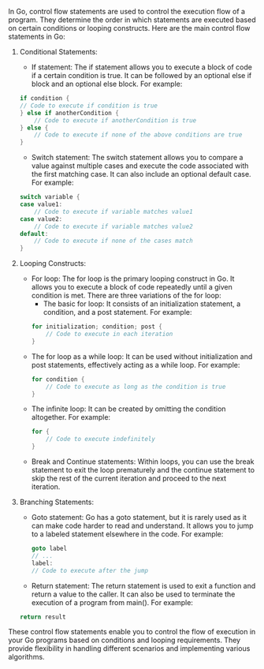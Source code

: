 In Go, control flow statements are used to control the execution flow of a program. They determine the order in which statements are executed based on certain conditions or looping constructs. Here are the main control flow statements in Go:

1. Conditional Statements:
    - If statement: The if statement allows you to execute a block of code if a certain condition is true. It can be followed by an optional else if block and an optional else block. For example:
    ```Go
    if condition {
    // Code to execute if condition is true
    } else if anotherCondition {
        // Code to execute if anotherCondition is true
    } else {
        // Code to execute if none of the above conditions are true
    }
    ```

    - Switch statement: The switch statement allows you to compare a value against multiple cases and execute the code associated with the first matching case. It can also include an optional default case. For example:
    ```Go
    switch variable {
    case value1:
        // Code to execute if variable matches value1
    case value2:
        // Code to execute if variable matches value2
    default:
        // Code to execute if none of the cases match
    }
    ```

2. Looping Constructs:
    - For loop: The for loop is the primary looping construct in Go. It allows you to execute a block of code repeatedly until a given condition is met. There are three variations of the for loop:
        - The basic for loop: It consists of an initialization statement, a condition, and a post statement. For example:
        ```Go
        for initialization; condition; post {
            // Code to execute in each iteration
        }
        ```
    - The for loop as a while loop: It can be used without initialization and post statements, effectively acting as a while loop. For example:
        ```Go
        for condition {
            // Code to execute as long as the condition is true
        }
        ```
    - The infinite loop: It can be created by omitting the condition altogether. For example:
        ```Go
        for {
            // Code to execute indefinitely
        } 
        ```
    - Break and Continue statements: Within loops, you can use the break statement to exit the loop prematurely and the continue statement to skip the rest of the current iteration and proceed to the next iteration.

3. Branching Statements:
    - Goto statement: Go has a goto statement, but it is rarely used as it can make code harder to read and understand. It allows you to jump to a labeled statement elsewhere in the code. For example:
        ```Go
        goto label
        // ...
        label:
        // Code to execute after the jump
        ```
    - Return statement: The return statement is used to exit a function and return a value to the caller. It can also be used to terminate the execution of a program from main(). For example:
    ```Go
    return result
    ```

These control flow statements enable you to control the flow of execution in your Go programs based on conditions and looping requirements. They provide flexibility in handling different scenarios and implementing various algorithms.
